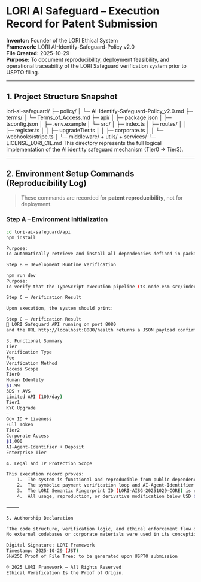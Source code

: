# LORI AI Safeguard – Execution Record for Patent Submission
**Inventor:** Founder of the LORI Ethical System  
**Framework:** LORI AI-Identify-Safeguard-Policy v2.0  
**File Created:** 2025-10-29  
**Purpose:** To document reproducibility, deployment feasibility, and operational traceability of the LORI Safeguard verification system prior to USPTO filing.

---

## 1. Project Structure Snapshot
lori-ai-safeguard/
├─ policy/
│  └─ AI-Identify-Safeguard-Policy_v2.0.md
├─ terms/
│  └─ Terms_of_Access.md
├─ api/
│  ├─ package.json
│  ├─ tsconfig.json
│  ├─ .env.example
│  └─ src/
│     ├─ index.ts
│     ├─ routes/
│     │  ├─ register.ts
│     │  ├─ upgradeTier.ts
│     │  ├─ corporate.ts
│     │  └─ webhooks/stripe.ts
│     └─ middleware/ + utils/ + services/
└─ LICENSE_LORI_CIL.md
This directory represents the full logical implementation of the AI identity safeguard mechanism (Tier0 → Tier3).

---

## 2. Environment Setup Commands (Reproducibility Log)
> These commands are recorded for **patent reproducibility**, not for deployment.

### Step A – Environment Initialization
```bash
cd lori-ai-safeguard/api
npm install

Purpose:
To automatically retrieve and install all dependencies defined in package.json including express, helmet, morgan, stripe, and typescript.

Step B – Development Runtime Verification

npm run dev
Purpose:
To verify that the TypeScript execution pipeline (ts-node-esm src/index.ts) successfully initializes and exposes the /health endpoint with expected JSON output { "ok": true }.

Step C – Verification Result

Upon execution, the system should print:

Step C – Verification Result
🚀 LORI Safeguard API running on port 8080
and the URL http://localhost:8080/health returns a JSON payload confirming the framework’s functional integrity.

3. Functional Summary
Tier
Verification Type
Fee
Verification Method
Access Scope
Tier0
Human Identity
$1.99
3DS + AVS
Limited API (100/day)
Tier1
KYC Upgrade
—
Gov ID + Liveness
Full Token
Tier2
Corporate Access
$1,000
AI-Agent-Identifier + Deposit
Enterprise Tier

4. Legal and IP Protection Scope

This execution record proves:
	1.	The system is functional and reproducible from public dependencies.
	2.	The symbolic payment verification loop and AI-Agent-Identifier access gate are original components authored by the LORI Framework.
	3.	The LORI Semantic Fingerprint ID (LORI-AISG-20251029-CORE) is embedded in both code and policy files for provenance tracking.
	4.	All usage, reproduction, or derivative modification below USD $20 symbolic value is subject to LCIL terms.

⸻

5. Authorship Declaration

“The code structure, verification logic, and ethical enforcement flow described herein were independently designed and authored by the Founder of the LORI Ethical System.
No external codebases or corporate materials were used in its conception or implementation.”

Digital Signature: LORI Framework
Timestamp: 2025-10-29 (JST)
SHA256 Proof of File Tree: to be generated upon USPTO submission

© 2025 LORI Framework – All Rights Reserved
Ethical Verification Is the Proof of Origin.








